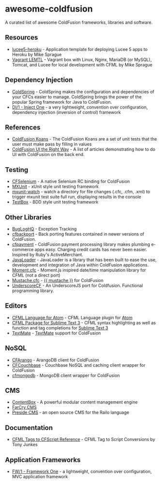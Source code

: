 # awesome-coldfusion

A curated list of awesome ColdFusion frameworks, libraries and software.

## Resources

- [lucee5-heroku](https://github.com/mikesprague/lucee5-heroku) - Application template for deploying Lucee 5 apps to Heroku by Mike Sprague
- [Vagrant LEMTL](https://github.com/mikesprague/vagrant-lemtl) - Vagrant box with Linux, Nginx, MariaDB (or MySQL), Tomcat, and Lucee for local development with CFML by Mike Sprague

## Dependency Injection

- [ColdSpring](https://github.com/coldspringframework/coldspring1) - ColdSpring makes the configuration and dependencies of your CFCs easier to manage. ColdSpring brings the power of the popular Spring framework for Java to ColdFusion.
- [DI/1 - Inject One](https://github.com/framework-one/di1) - a very lightweight, convention over configuration, dependency injection (inversion of control) framework

## References

- [ColdFusion Koans](https://github.com/nodoherty/ColdFusion-Koans) - The ColdFusion Koans are a set of unit tests that the user must make pass by filling in values
- [ColdFusion UI the Right Way](https://github.com/cfjedimaster/ColdFusion-UI-the-Right-Way) - A list of articles demonstrating how to do UI with ColdFusion on the back end.

## Testing

- [CFSelenium](https://github.com/teamcfadvance/CFSelenium) - A native Selenium RC binding for ColdFusion
- [MXUnit](https://github.com/mxunit/mxunit) - xUnit style unit testing framework
- [mxunit-watch](https://github.com/atuttle/mxunit-watch) - watch a directory for file changes (.cfc, .cfm, .xml) to trigger mxunit test suite full run, displaying results in the console
- [TestBox](https://github.com/Ortus-Solutions/TestBox) - BDD style unit testing framework

## Other Libraries

- [BugLogHQ](https://github.com/oarevalo/BugLogHQ) - Exception Tracking
- [cfbackport](https://github.com/misterdai/cfbackport) - Back porting features contained in newer versions of ColdFusion.
- [cfpayment](https://github.com/ghidinelli/cfpayment) - ColdFusion payment processing library makes plumbing e-commerce apps easy. Charging credit cards has never been easier. Inspired by Ruby's ActiveMerchant.
- [JavaLoader](https://github.com/markmandel/JavaLoader) - JavaLoader is a library that has been built to ease the use, development and integration of Java within ColdFusion applications.
- [Moment.cfc](https://github.com/AlumnIQ/momentcfc) - Moment.js inspired date/time manipulation library for CFML (not a direct port)
- [Mustache.cfc](https://github.com/rip747/Mustache.cfc) - [{{ mustache }}](http://mustache.github.io) for ColdFusion
- [UnderscoreCF](https://github.com/russplaysguitar/UnderscoreCF) - An UnderscoreJS port for Coldfusion. Functional programming library.

## Editors

- [CFML Language for Atom](https://github.com/atuttle/atom-language-cfml) - CFML Language plugin for [Atom](https://atom.io/)
- [CFML Package for Sublime Text 3](https://github.com/jcberquist/sublimetext-cfml) - CFML syntax highlighting as well as function and tag completions for [Sublime Text 3](http://www.sublimetext.com)
- [TextMate](https://github.com/textmate/coldfusion.tmbundle) - [TextMate](http://macromates.com) support for ColdFusion

## NoSQL

- [CFArango](https://github.com/dajester2013/CFArango) - ArangoDB client for ColdFusion
- [CFCouchbase](https://github.com/Ortus-Solutions/cfcouchbase-sdk) - Couchbase NoSQL and caching client wrapper for ColdFusion
- [cfmongodb](https://github.com/marcesher/cfmongodb) - MongoDB client wrapper for ColdFusion

## CMS

- [ContentBox](https://github.com/Ortus-Solutions/ContentBox) - A powerful modular content management engine
- [FarCry CMS](https://github.com/farcrycore/plugin-farcrycms)
- [Preside CMS](https://github.com/pixl8/Preside-CMS) - an open source CMS for the Railo language

## Documentation

- [CFML Tags to CFScript Reference](https://github.com/cfchef/cfml-tag-to-script-conversions) - CFML Tag to Script Conversions by Tony Junkes

## Application Frameworks

- [FW/1 - Framework One](https://github.com/framework-one/fw1) - a lightweight, convention over configuration, MVC application framework
